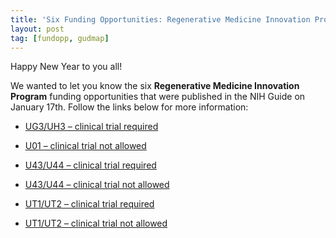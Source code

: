 ```yaml
---
title: 'Six Funding Opportunities: Regenerative Medicine Innovation Program'
layout: post
tag: [fundopp, gudmap]
---
```


Happy New Year to you all!

We wanted to let you know the six **Regenerative Medicine Innovation Program** funding opportunities that were published in the NIH Guide on January 17th. Follow the links below for more information:

- [UG3/UH3 – clinical trial required](https://grants.nih.gov/grants/guide/notice-files/NOT-HL-18-573.html)

- [U01 – clinical trial not allowed](https://grants.nih.gov/grants/guide/notice-files/NOT-HL-18-574.html)

- [U43/U44 – clinical trial required](https://grants.nih.gov/grants/guide/notice-files/NOT-HL-18-577.html)

- [U43/U44 – clinical trial not allowed](https://grants.nih.gov/grants/guide/notice-files/NOT-HL-18-578.html)

- [UT1/UT2 – clinical trial required](https://grants.nih.gov/grants/guide/notice-files/NOT-HL-18-575.html)

- [UT1/UT2 – clinical trial not allowed](https://grants.nih.gov/grants/guide/notice-files/NOT-HL-18-576.html)
